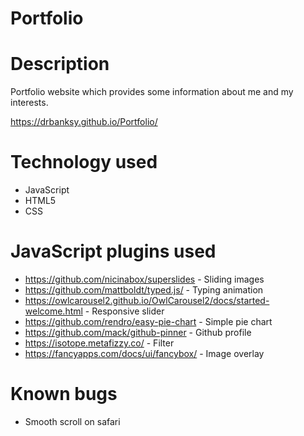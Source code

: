 # Portfolio

# Description
Portfolio website which provides some information about me and my interests.

https://drbanksy.github.io/Portfolio/

# Technology used
 - JavaScript
 - HTML5
 - CSS
 
 # JavaScript plugins used
- https://github.com/nicinabox/superslides - Sliding images
- https://github.com/mattboldt/typed.js/ - Typing animation
- https://owlcarousel2.github.io/OwlCarousel2/docs/started-welcome.html - Responsive slider
- https://github.com/rendro/easy-pie-chart - Simple pie chart 
- https://github.com/mack/github-pinner - Github profile
- https://isotope.metafizzy.co/ - Filter
- https://fancyapps.com/docs/ui/fancybox/ - Image overlay

# Known bugs
- Smooth scroll on safari
